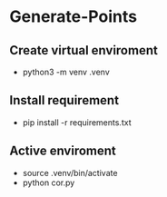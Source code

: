 # Generate-Points

## Create virtual enviroment

- python3 -m venv .venv

## Install requirement
- pip install -r requirements.txt

## Active enviroment
- source .venv/bin/activate
- python cor.py

